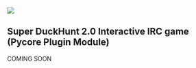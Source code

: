 <img src="https://mode-60.github.io/web/super-duckhunt-new-logo.png">

<h2>Super DuckHunt 2.0 Interactive IRC game (Pycore Plugin Module)</h2>

COMING SOON
